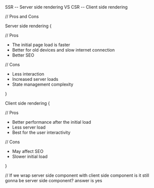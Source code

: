 SSR -- Server side rendering VS CSR -- Client side rendering

// Pros and Cons

Server side rendering {

// Pros

- The initial page load is faster
- Better for old devices and slow internet connection
- Better SEO

// Cons

- Less interaction
- Increased server loads
- State management complexity

}

Client side rendering {

// Pros

- Better performance after the initial load
- Less server load
- Best for the user interactivity

// Cons

- May affect SEO
- Slower initial load

}

// If we wrap server side component with client side component is it still gonna be server side component? answer is yes
